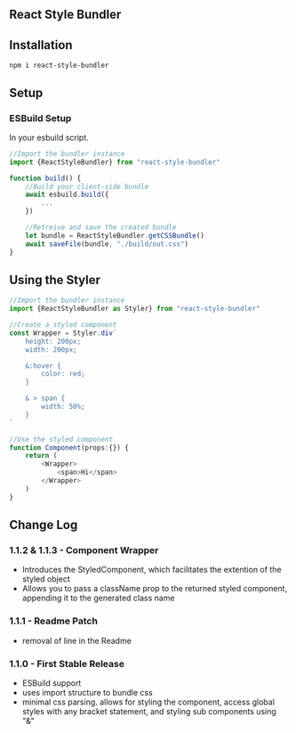 ## React Style Bundler

## Installation

```
npm i react-style-bundler
```

## Setup

### ESBuild Setup

In your esbuild script.
```typescript
//Import the bundler instance
import {ReactStyleBundler} from "react-style-bundler"

function build() {
    //Build your client-side bundle
    await esbuild.build({
        ...
    })

    //Retreive and save the created bundle
    let bundle = ReactStyleBundler.getCSSBundle()
    await saveFile(bundle, "./build/out.css")
}
```

## Using the Styler
```typescript
//Import the bundler instance
import {ReactStyleBundler as Styler} from "react-style-bundler"

//Create a styled component
const Wrapper = Styler.div`
    height: 200px;
    width: 200px;

    &:hover {
        color: red;
    }

    & > span {
        width: 50%;
    }
`

//Use the styled component
function Component(props:{}) {
    return (
        <Wrapper>
            <span>Hi</span>
        </Wrapper>
    )
}
```


## Change Log
### 1.1.2 & 1.1.3 - Component Wrapper
- Introduces the StyledComponent, which facilitates the extention of the styled object
- Allows you to pass a className prop to the returned styled component, appending it to the generated class name

### 1.1.1 - Readme Patch
- removal of line in the Readme

### 1.1.0 - First Stable Release
- ESBuild support
- uses import structure to bundle css
- minimal css parsing. allows for styling the component, access global styles with any bracket statement, and styling sub components using "&"